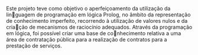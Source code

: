 Este projeto teve como objetivo o aperfeiçoamento da utilização da linguagem de programação em lógica Prolog, no âmbito da representação de
conhecimento imperfeito, recorrendo à utilização de valores nulos e da criação de mecanismos de raciocínio adequados.
Através da programação em lógica, foi possível criar uma base de conhecimento relativa a uma área de contratação pública para a realização de
contratos para a prestação de serviços.
